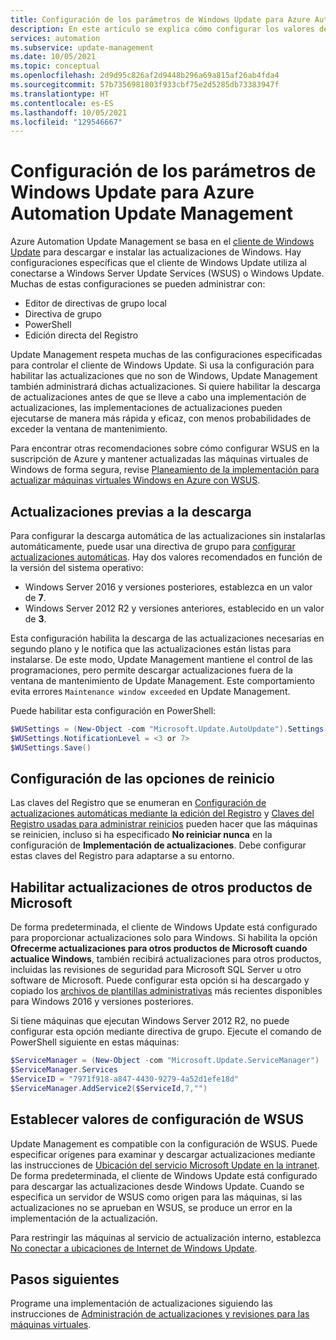 ```yaml
---
title: Configuración de los parámetros de Windows Update para Azure Automation Update Management
description: En este artículo se explica cómo configurar los valores de Windows Update para trabajar con Azure Automation Update Management.
services: automation
ms.subservice: update-management
ms.date: 10/05/2021
ms.topic: conceptual
ms.openlocfilehash: 2d9d95c826af2d9448b296a69a815af26ab4fda4
ms.sourcegitcommit: 57b7356981803f933cbf75e2d5285db73383947f
ms.translationtype: HT
ms.contentlocale: es-ES
ms.lasthandoff: 10/05/2021
ms.locfileid: "129546667"
---
```

# <a name="configure-windows-update-settings-for-azure-automation-update-management"></a>Configuración de los parámetros de Windows Update para Azure Automation Update Management

Azure Automation Update Management se basa en el [cliente de Windows Update](/windows/deployment/update/windows-update-overview) para descargar e instalar las actualizaciones de Windows. Hay configuraciones específicas que el cliente de Windows Update utiliza al conectarse a Windows Server Update Services (WSUS) o Windows Update. Muchas de estas configuraciones se pueden administrar con:

- Editor de directivas de grupo local
- Directiva de grupo
- PowerShell
- Edición directa del Registro

Update Management respeta muchas de las configuraciones especificadas para controlar el cliente de Windows Update. Si usa la configuración para habilitar las actualizaciones que no son de Windows, Update Management también administrará dichas actualizaciones. Si quiere habilitar la descarga de actualizaciones antes de que se lleve a cabo una implementación de actualizaciones, las implementaciones de actualizaciones pueden ejecutarse de manera más rápida y eficaz, con menos probabilidades de exceder la ventana de mantenimiento.

Para encontrar otras recomendaciones sobre cómo configurar WSUS en la suscripción de Azure y mantener actualizadas las máquinas virtuales de Windows de forma segura, revise [Planeamiento de la implementación para actualizar máquinas virtuales Windows en Azure con WSUS](/azure/architecture/example-scenario/wsus/).

## <a name="pre-download-updates"></a>Actualizaciones previas a la descarga

Para configurar la descarga automática de las actualizaciones sin instalarlas automáticamente, puede usar una directiva de grupo para [configurar actualizaciones automáticas](/windows-server/administration/windows-server-update-services/deploy/4-configure-group-policy-settings-for-automatic-updates##configure-automatic-updates). Hay dos valores recomendados en función de la versión del sistema operativo:

* Windows Server 2016 y versiones posteriores, establezca en un valor de **7**.
* Windows Server 2012 R2 y versiones anteriores, establecido en un valor de **3**.

Esta configuración habilita la descarga de las actualizaciones necesarias en segundo plano y le notifica que las actualizaciones están listas para instalarse. De este modo, Update Management mantiene el control de las programaciones, pero permite descargar actualizaciones fuera de la ventana de mantenimiento de Update Management. Este comportamiento evita errores `Maintenance window exceeded` en Update Management.

Puede habilitar esta configuración en PowerShell:

```powershell
$WUSettings = (New-Object -com "Microsoft.Update.AutoUpdate").Settings
$WUSettings.NotificationLevel = <3 or 7>
$WUSettings.Save()
```

## <a name="configure-reboot-settings"></a>Configuración de las opciones de reinicio

Las claves del Registro que se enumeran en [Configuración de actualizaciones automáticas mediante la edición del Registro](/windows/deployment/update/waas-wu-settings#configuring-automatic-updates-by-editing-the-registry) y [Claves del Registro usadas para administrar reinicios](/windows/deployment/update/waas-restart#registry-keys-used-to-manage-restart) pueden hacer que las máquinas se reinicien, incluso si ha especificado **No reiniciar nunca** en la configuración de **Implementación de actualizaciones**. Debe configurar estas claves del Registro para adaptarse a su entorno.

## <a name="enable-updates-for-other-microsoft-products"></a>Habilitar actualizaciones de otros productos de Microsoft

De forma predeterminada, el cliente de Windows Update está configurado para proporcionar actualizaciones solo para Windows. Si habilita la opción **Ofrecerme actualizaciones para otros productos de Microsoft cuando actualice Windows**, también recibirá actualizaciones para otros productos, incluidas las revisiones de seguridad para Microsoft SQL Server u otro software de Microsoft. Puede configurar esta opción si ha descargado y copiado los [archivos de plantillas administrativas](https://support.microsoft.com/help/3087759/how-to-create-and-manage-the-central-store-for-group-policy-administra) más recientes disponibles para Windows 2016 y versiones posteriores.

Si tiene máquinas que ejecutan Windows Server 2012 R2, no puede configurar esta opción mediante directiva de grupo. Ejecute el comando de PowerShell siguiente en estas máquinas:

```powershell
$ServiceManager = (New-Object -com "Microsoft.Update.ServiceManager")
$ServiceManager.Services
$ServiceID = "7971f918-a847-4430-9279-4a52d1efe18d"
$ServiceManager.AddService2($ServiceId,7,"")
```

## <a name="make-wsus-configuration-settings"></a>Establecer valores de configuración de WSUS

Update Management es compatible con la configuración de WSUS. Puede especificar orígenes para examinar y descargar actualizaciones mediante las instrucciones de [Ubicación del servicio Microsoft Update en la intranet](/windows/deployment/update/waas-wu-settings#specify-intranet-microsoft-update-service-location). De forma predeterminada, el cliente de Windows Update está configurado para descargar las actualizaciones desde Windows Update. Cuando se especifica un servidor de WSUS como origen para las máquinas, si las actualizaciones no se aprueban en WSUS, se produce un error en la implementación de la actualización. 

Para restringir las máquinas al servicio de actualización interno, establezca [No conectar a ubicaciones de Internet de Windows Update](/windows-server/administration/windows-server-update-services/deploy/4-configure-group-policy-settings-for-automatic-updates#do-not-connect-to-any-windows-update-internet-locations).

## <a name="next-steps"></a>Pasos siguientes

Programe una implementación de actualizaciones siguiendo las instrucciones de [Administración de actualizaciones y revisiones para las máquinas virtuales](manage-updates-for-vm.md).
